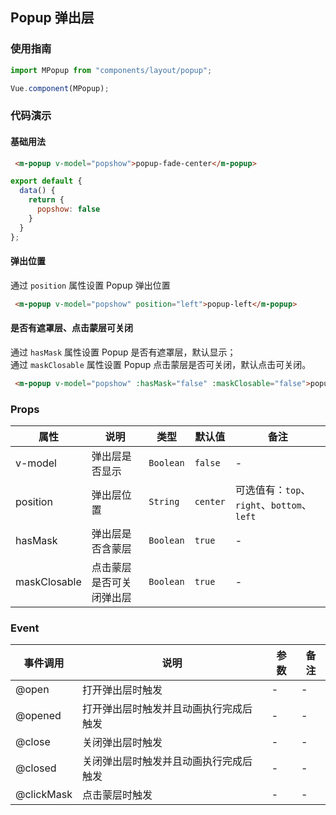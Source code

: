 ## Popup 弹出层
### 使用指南
``` javascript
import MPopup from "components/layout/popup";

Vue.component(MPopup);
```
### 代码演示
#### 基础用法
```html
 <m-popup v-model="popshow">popup-fade-center</m-popup>
```
```javascript
export default {
  data() {
    return {
      popshow: false
    }
  }
};
```
#### 弹出位置
通过 `position` 属性设置 Popup 弹出位置
```html
 <m-popup v-model="popshow" position="left">popup-left</m-popup>
```
#### 是否有遮罩层、点击蒙层可关闭
通过 `hasMask` 属性设置 Popup 是否有遮罩层，默认显示；<br>
通过 `maskClosable` 属性设置 Popup 点击蒙层是否可关闭，默认点击可关闭。
```html
 <m-popup v-model="popshow" :hasMask="false" :maskClosable="false">popup-left</m-popup>
```

### Props
| 属性 | 说明 | 类型 | 默认值 | 备注 |
|------|------|------|------|------|
| v-model | 弹出层是否显示 | `Boolean` | `false` | - |
| position | 弹出层位置 | `String` | `center` | 可选值有：`top`、`right`、`bottom`、`left`|
| hasMask | 弹出层是否含蒙层 | `Boolean` | `true` | - |
| maskClosable | 点击蒙层是否可关闭弹出层 | `Boolean` | `true` | - |

### Event
| 事件调用 | 说明 | 参数 | 备注 |
|------|------|------|------|
| @open | 打开弹出层时触发 | - | - |
| @opened | 打开弹出层时触发并且动画执行完成后触发 | - | - |
| @close | 关闭弹出层时触发 | - | - |
| @closed | 关闭弹出层时触发并且动画执行完成后触发 | - | - |
| @clickMask | 点击蒙层时触发 | - | - |